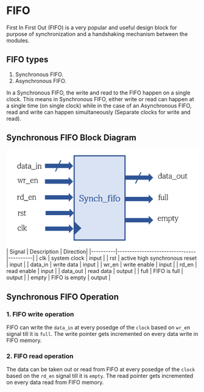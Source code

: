 # FIFO
First In First Out (FIFO) is a very popular and useful design block for purpose of synchronization and a handshaking mechanism between the modules. 
## FIFO types
1. Synchronous FIFO.
2. Asynchronous FIFO.
   
In a Synchronous FIFO, the write and read to the FIFO happen on a single clock. This means in Synchronous FIFO, either write or read can happen at a single time (on single clock) while in the case of an Asynchronous FIFO, read and write can happen simultaneously (Separate clocks for write and read).

## Synchronous FIFO Block Diagram
![image](https://github.com/UserImages/user_images/blob/main/fifo.PNG)
| Signal   |    Description                 | Direction|
|----------|--------------------------------|----------|
| clk      | system clock                   | input    | 
| rst      | active high synchronous reset  | input    | 
| data_in  | write data                     | input    | 
| wr_en    | write enable                   | input    | 
| rd_en    | read enable                    | input    |
| data_out | read data                      | output   |
| full     | FIFO is full                   | output   |
| empty    | FIFO is empty                  | output   |
## Synchronous FIFO Operation
### 1. FIFO write operation
FIFO can write the `data_in` at every posedge of the `clock` based on `wr_e`n signal till it is `full`. The write pointer gets incremented on every data write in FIFO memory.

### 2. FIFO read operation
The data can be taken out or read from FIFO at every posedge of the `clock` based on the `rd_en` signal till it is `empty`. The read pointer gets incremented on every data read from FIFO memory.
